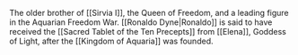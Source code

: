 The older brother of <span class="people">[[Sirvia I]]</span>, the Queen of Freedom, and a leading figure in the Aquarian Freedom War.
<span class="people">[[Ronaldo Dyne|Ronaldo]]</span> is said to have received the <span class="miscellaneous">[[Sacred Tablet of the Ten Precepts]]</span> from <span class="miscellaneous">[[Elena]]</span>, Goddess of Light, after the <span class="political-bodies-places">[[Kingdom of Aquaria]]</span> was founded.